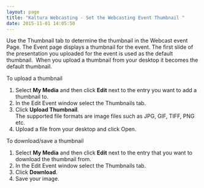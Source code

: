 ```yaml
---
layout: page
title: "Kaltura Webcasting - Set the Webcasting Event Thumbnail "
date: 2015-11-01 14:05:50
---
```


<p>
    Use the Thumbnail tab to determine the thumbnail in the Webcast event Page. <span>The Event page displays a thumbnail for the event. The first slide of the presentation you uploaded for the event is used as the default thumbnail.  When you u</span>pload a thumbnail from your desktop it becomes the default thumbnail.
  </p>
  
  <p class="mce-procedure">
    To upload a thumbnail
  </p>
  
  <ol>
    <li>
      Select <strong>My Media</strong> and then click <strong>Edit</strong> next to the entry you want to add a thumbnail to.
    </li>
    <li>
      In the Edit Event window select the Thumbnails tab.
    </li>
    <li>
      Click <strong>Upload Thumbnail</strong>. <br />The supported file formats are image files such as JPG, GIF, TIFF, PNG etc.
    </li>
    <li>
      Upload a file from your desktop and click Open.
    </li>
  </ol>
  
  <p class="Procedure mce-procedure">
    To download/save a thumbnail
  </p>
  
  <ol>
    <li>
      Select <strong>My Media</strong> and then click <strong>Edit</strong> next to the entry that you want to download the thumbnail from.
    </li>
    <li>
      In the Edit Event window select the Thumbnails tab.
    </li>
    <li>
      Click <strong>Download</strong>.
    </li>
    <li>
      Save your image.
    </li>
  </ol>